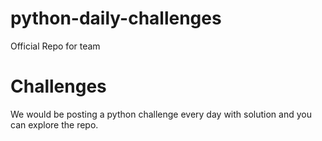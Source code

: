 # python-daily-challenges
Official Repo for team

# Challenges
We would be posting a python challenge every day with solution and you can explore the repo.

